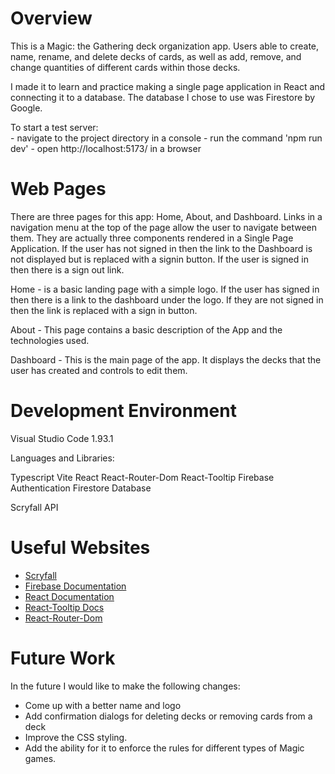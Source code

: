 # Overview

This is a Magic: the Gathering deck organization app. Users able to create, name, rename, and delete decks of cards,  as well as add, remove, and change quantities of different cards within those decks.

I made it to learn and practice making a single page application in React and connecting it to a database. The database I chose to use was Firestore by Google.

To start a test server:  
    - navigate to the project directory in a console
    - run the command 'npm run dev'
    - open http://localhost:5173/ in a browser

# Web Pages

There are three pages for this app: Home, About, and Dashboard. Links in a navigation menu at the top of the page allow the user to navigate between them. They are actually three components rendered in a Single Page Application. If the user has not signed in then the link to the Dashboard is not displayed but is replaced with a signin button. If the user is signed in then there is a sign out link.

Home - is a basic landing page with a simple logo. If the user has signed in then there is a link to the dashboard under the logo. If they are not signed in then the link is replaced with a sign in button.

About - This page contains a basic description of the App and the technologies used.

Dashboard - This is the main page of the app. It displays the decks that the user has created and controls to edit them.

# Development Environment

Visual Studio Code 1.93.1

Languages and Libraries:

Typescript
Vite
React
React-Router-Dom
React-Tooltip
Firebase Authentication
Firestore Database

Scryfall API

# Useful Websites

* [Scryfall](https://scryfall.com/)
* [Firebase Documentation](https://firebase.google.com/docs/)
* [React Documentation](https://react.dev/learn)
* [React-Tooltip Docs](https://react-tooltip.com/docs/getting-started)
* [React-Router-Dom](https://reactrouter.com/en/main/start/tutorial)

# Future Work

In the future I would like to make the following changes:
* Come up with a better name and logo
* Add confirmation dialogs for deleting decks or removing cards from a deck
* Improve the CSS styling.
* Add the ability for it to enforce the rules for different types of Magic games.